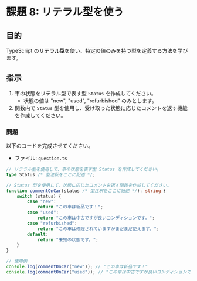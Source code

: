 # 課題 8: リテラル型を使う

## 目的

TypeScript の**リテラル型**を使い、特定の値のみを持つ型を定義する方法を学びます。

## 指示

1. 車の状態をリテラル型で表す型 `Status` を作成してください。
   - 状態の値は "new", "used", "refurbished" のみとします。
2. 関数内で `Status` 型を使用し、受け取った状態に応じたコメントを返す機能を作成してください。

### 問題

以下のコードを完成させてください。

- ファイル: `question.ts`

```typescript
// リテラル型を使用して、車の状態を表す型 Status を作成してください。
type Status /* 型注釈をここに記述 */;

// Status 型を使用して、状態に応じたコメントを返す関数を作成してください。
function commentOnCar(status /* 型注釈をここに記述 */): string {
    switch (status) {
        case "new":
            return "この車は新品です！";
        case "used":
            return "この車は中古ですが良いコンディションです。";
        case "refurbished":
            return "この車は修理されていますがまだまだ使えます。";
        default:
            return "未知の状態です。";
    }
}

// 使用例
console.log(commentOnCar("new")); // "この車は新品です！"
console.log(commentOnCar("used")); // "この車は中古ですが良いコンディションです。"
```
